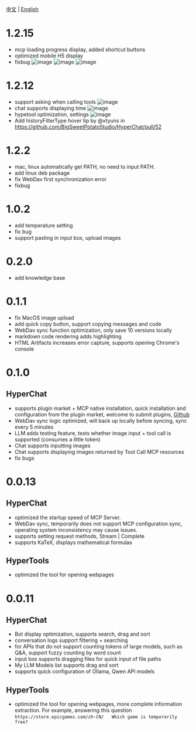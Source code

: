 [中文](ChangeLog.zh.md) | [English](ChangeLog.md)


# 1.2.15

* mcp loading progress display, added shortcut buttons
* optimized mobile H5 display
* fixbug
![image](https://github.com/user-attachments/assets/1c60e98f-f57b-4a38-9464-c7548c09cc3c)
![image](https://github.com/user-attachments/assets/d8ba028d-d091-40f3-82bb-40e6f6ba10de)
![image](https://github.com/user-attachments/assets/f53652cd-07f4-4f98-89d5-865213dc3fb5)


# 1.2.12

* support asking when calling tools ![image](https://github.com/user-attachments/assets/11c03c92-399e-457e-8000-ff00c3c1e059)
* chat supports displaying time ![image](https://github.com/user-attachments/assets/dba7bf09-99a1-46bd-9c94-052d18469b96)
* hypetool optimization, settings ![image](https://github.com/user-attachments/assets/cfc2c8e5-f7e7-4078-aaff-240b567f47c5)
* Add historyFilterType hover tip by @xtyuns in https://github.com/BigSweetPotatoStudio/HyperChat/pull/52



# 1.2.2

* mac, linux automatically get PATH, no need to input PATH.
* add linux deb package
* fix WebDav first synchronization error
* fixbug


# 1.0.2

* add temperature setting
* fix bug
* support pasting in input box, upload images

# 0.2.0

* add knowledge base


# 0.1.1

* fix MacOS image upload
* add quick copy button, support copying messages and code
* WebDav sync function optimization, only save 10 versions locally
* markdown code rendering adds highlighting
* HTML Artifacts increases error capture, supports opening Chrome's console



# 0.1.0

## HyperChat

* supports plugin market + MCP native installation, quick installation and configuration from the plugin market, welcome to submit plugins, [Github](https://github.com/BigSweetPotatoStudio/HyperChatMCP)
* WebDav sync logic optimized, will back up locally before syncing, sync every 5 minutes
* LLM adds testing feature, tests whether image input + tool call is supported (consumes a little token)
* Chat supports inputting images
* Chat supports displaying images returned by Tool Call MCP resources
* fix bugs




# 0.0.13

## HyperChat

* optimized the startup speed of MCP Server.
* WebDav sync, temporarily does not support MCP configuration sync, operating system inconsistency may cause issues.
* supports setting request methods, Stream | Complete
* supports KaTeX, displays mathematical formulas

## HyperTools

* optimized the tool for opening webpages



# 0.0.11

## HyperChat

* Bot display optimization, supports search, drag and sort
* conversation logs support filtering + searching
* for APIs that do not support counting tokens of large models, such as Q&A, support fuzzy counting by word count
* input box supports dragging files for quick input of file paths
* My LLM Models list supports drag and sort
* supports quick configuration of Ollama, Qwen API models

## HyperTools

* optimized the tool for opening webpages, more complete information extraction. For example, answering this question `https://store.epicgames.com/zh-CN/   Which game is temporarily free?`
